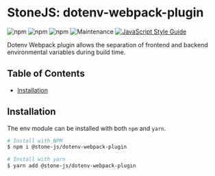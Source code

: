 # StoneJS: dotenv-webpack-plugin

![npm](https://img.shields.io/npm/l/@stone-js/dotenv-webpack-plugin)
![npm](https://img.shields.io/npm/v/@stone-js/dotenv-webpack-plugin)
![npm](https://img.shields.io/npm/dm/@stone-js/dotenv-webpack-plugin)
![Maintenance](https://img.shields.io/maintenance/yes/2023)
[![JavaScript Style Guide](https://img.shields.io/badge/code_style-standard-brightgreen.svg)](https://standardjs.com)

Dotenv Webpack plugin allows the separation of frontend and backend environmental variables during build time.

## Table of Contents

* [Installation](#installation)

## Installation

The env module can be installed with both `npm` and `yarn`.

```sh
# Install with NPM
$ npm i @stone-js/dotenv-webpack-plugin

# Install with yarn
$ yarn add @stone-js/dotenv-webpack-plugin
```
